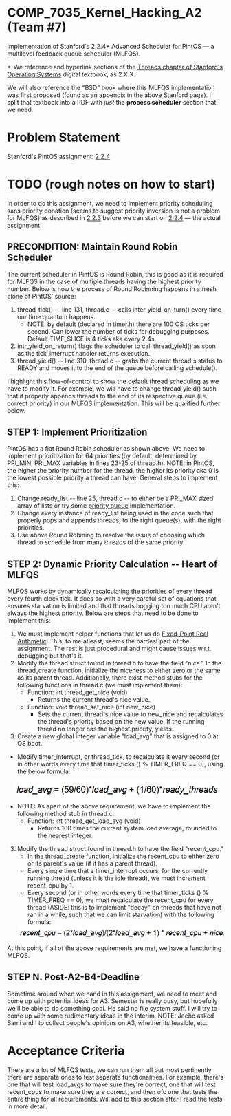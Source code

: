 # COMP_7035_Kernel_Hacking_A2 (Team #7)
Implementation of Stanford's 2.2.4* Advanced Scheduler for PintOS — a multilevel feedback queue scheduler (MLFQS).

*-We reference and hyperlink sections of the [Threads chapter of Stanford's Operating Systems](https://web.stanford.edu/class/cs140/projects/pintos/pintos_2.html) digital textbook, as 2.X.X.

We will also reference the "BSD" book where this MLFQS implementation was first proposed (found as an appendix in the above Stanford page). I split that textbook into a PDF with _just_ the **process scheduler** section that we need.

# Problem Statement
Stanford's PintOS assignment: [2.2.4](https://web.stanford.edu/class/cs140/projects/pintos/pintos_2.html#SEC27)

# TODO (rough notes on how to start)
In order to do this assignment, we need to implement priority scheduling sans priority donation (seems to suggest priority inversion is not a problem for MLFQS) as described in [2.2.3](https://web.stanford.edu/class/cs140/projects/pintos/pintos_2.html#SEC26) before we can start on [2.2.4](https://web.stanford.edu/class/cs140/projects/pintos/pintos_2.html#SEC27) — the actual assignment. 

## PRECONDITION: Maintain Round Robin Scheduler
The current scheduler in PintOS is Round Robin, this is good as it is required for MLFQS in the case of multiple threads having the highest priority number. Below is how the process of Round Robinning happens in a fresh clone of PintOS' source:

1. thread_tick() -- line 131, thread.c -- calls inter_yield_on_turn() every time our time quantum happens.
    - NOTE: by default (declared in timer.h) there are 100 OS ticks per second. Can lower the number of ticks for debugging purposes. Default TIME_SLICE is 4 ticks aka every 2.4s.
2. intr_yield_on_return() flags the scheduler to call thread_yield() as soon as the tick_interrupt handler returns execution.
3. thread_yield() -- line 310, thread.c -- grabs the current thread's status to READY and moves it to the end of the queue before calling schedule().

I highlight this flow-of-control to show the default thread scheduling as we have to modify it. For example, we will have to change thread_yield() such that it properly appends threads to the end of its respective queue (i.e. correct priority) in our MLFQS implementation. This will be qualified further below.

## STEP 1: Implement Prioritization
PintOS has a flat Round Robin scheduler as shown above. We need to implement prioritization for 64 priorities (by default, determined by PRI_MIN, PRI_MAX variables in lines 23-25 of thread.h). NOTE: in PintOS, the higher the priority number for the thread, the higher its priority aka 0 is the lowest possible priority a thread can have. General steps to implement this:

1. Change ready_list -- line 25, thread.c -- to either be a PRI_MAX sized array of lists or try some [priority queue](https://en.wikipedia.org/wiki/Priority_queue) implementation.
2. Change every instance of ready_list being used in the code such that properly pops and appends threads, to the right queue(s), with the right priorities.
3. Use above Round Robining to resolve the issue of choosing which thread to schedule from many threads of the same priority.

## STEP 2: Dynamic Priority Calculation -- Heart of MLFQS
MLFQS works by dynamically recalculating the priorities of every thread every fourth clock tick. It does so with a very careful set of equations that ensures starvation is limited and that threads hogging too much CPU aren't always the highest priority. Below are steps that need to be done to implement this:

1. We must implement helper functions that let us do [Fixed-Point Real Arithmetic](https://web.stanford.edu/class/cs140/projects/pintos/pintos_7.html#SEC137). This, to me atleast, seems the hardest part of the assignment. The rest is just procedural and might cause issues w.r.t. debugging but that's it. 
2. Modify the thread struct found in thread.h to have the field "nice." In the thread_create function, initialize the niceness to either zero or the same as its parent thread. Additionally, there exist method stubs for the following functions in thread.c (we must implement them):
    - Function: int thread_get_nice (void)
        - Returns the current thread's nice value. 
    - Function: void thread_set_nice (int new_nice)
        - Sets the current thread's nice value to new_nice and recalculates the thread's priority based on the new value. If the running thread no longer has the highest priority, yields. 
3. Create a new global integer variable "load_avg" that is assigned to 0 at OS boot. 
 - Modify timer_interrupt, or thread_tick, to recalculate it every second (or in other words every time that timer_ticks () % TIMER_FREQ == 0), using the below formula: 
 <div style="text-align:center"><img src="load_avg_equation.png"/></div> 

 - NOTE: As apart of the above requirement, we have to implement the following method stub in thread.c:
    - Function: int thread_get_load_avg (void)
        - Returns 100 times the current system load average, rounded to the nearest integer. 
3. Modify the thread struct found in thread.h to have the field "recent_cpu." 
    - In the thread_create function, initialize the recent_cpu to either zero or its parent's value (if it has a parent thread).
    - Every single time that a timer_interrupt occurs, for the currently running thread (unless it is the idle thread), we must increment recent_cpu by 1. 
    - Every second (or in other words every time that timer_ticks () % TIMER_FREQ == 0), we must recalculate the recent_cpu for every thread (ASIDE: this is to implement "decay" on threads that have not ran in a while, such that we can limit starvation) with the following formula:
    <div style="text-align:center"><img src="recent_cpu_equation.png"/></div>

At this point, if all of the above requirements are met, we have a functioning MLFQS. 


## STEP N. Post-A2-B4-Deadline
Sometime around when we hand in this assignment, we need to meet and come up with potential ideas for A3. Semester is really busy, but hopefully we'll be able to do something cool. He said no file system stuff. I will try to come up with some rudimentary ideas in the interim. NOTE: Jeeho asked Sami and I to collect people's opinions on A3, whether its feasible, etc.

# Acceptance Criteria
There are a lot of MLFQS tests, we can run them all but most pertinently there are separate ones to test separate functionalities. For example, there's one that will test load_avgs to make sure they're correct, one that will test recent_cpus to make sure they are correct, and then ofc one that tests the entire thing for all requirements. Will add to this section after I read the tests in more detail.